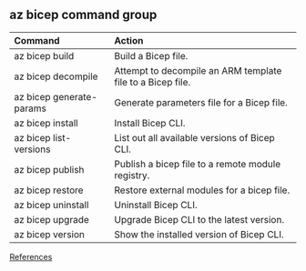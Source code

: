 ## az bicep command group

|Command|Action|
|:---|:---|
|az bicep build | Build a Bicep file.|
|az bicep decompile | Attempt to decompile an ARM template file to a Bicep file.|
|az bicep generate-params | Generate parameters file for a Bicep file.|
|az bicep install | Install Bicep CLI.|
|az bicep list-versions | List out all available versions of Bicep CLI.|
|az bicep publish | Publish a bicep file to a remote module registry.|
|az bicep restore | Restore external modules for a bicep file.|
|az bicep uninstall | Uninstall Bicep CLI.|
|az bicep upgrade | Upgrade Bicep CLI to the latest version.|
|az bicep version | Show the installed version of Bicep CLI.|

[References](https://learn.microsoft.com/en-us/cli/azure/bicep?view=azure-cli-latest)
